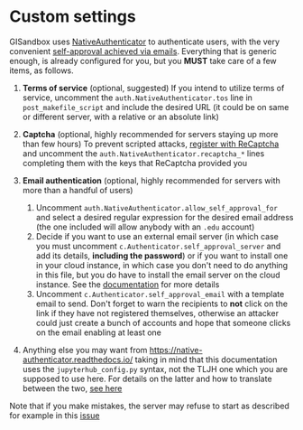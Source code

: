 # Custom settings

GISandbox uses [NativeAuthenticator](https://github.com/jupyterhub/nativeauthenticator) to authenticate users, with the very convenient
[self-approval achieved via emails](https://native-authenticator.readthedocs.io/en/latest/options.html#allow-self-serve-approval).
Everything that is generic enough, is already configured for you, but you **MUST** take care of a few items, as follows.

1. **Terms of service** (optional, suggested)
If you intend to utilize terms of service, uncomment the `auth.NativeAuthenticator.tos` line in `post_makefile_script` and
include the desired URL (it could be on same or different server, with a relative or an absolute link)

2. **Captcha** (optional, highly recommended for servers staying up more than few hours)
To prevent scripted attacks, [register with ReCaptcha](https://www.google.com/recaptcha/admin/create) and
uncomment the `auth.NativeAuthenticator.recaptcha_*` lines completing them with the keys that ReCaptcha
provided you

3. **Email authentication** (optional, highly recommended for servers with more than a handful of users)
   1. Uncomment `auth.NativeAuthenticator.allow_self_approval_for` and select a desired regular expression for the desired email address (the one included will allow anybody with an `.edu` account)
   2. Decide if you want to use an external email server (in which case you must uncomment `c.Authenticator.self_approval_server` and add its details, **including the password**) or if you want to install one in your cloud instance, in which case you don't need to do anything in this file, but you do have to install the email server on the cloud instance. See the [documentation](https://native-authenticator.readthedocs.io/en/latest/options.html#allow-self-serve-approval) for more details
   3. Uncomment `c.Authenticator.self_approval_email` with a template email to send. Don't forget to warn the recipients to **not** click on the link if they have not registered themselves, otherwise an attacker could just create a bunch of accounts and hope that someone clicks on the email enabling at least one

4. Anything else you may want from https://native-authenticator.readthedocs.io/ taking in mind that this documentation 
uses the `jupyterhub_config.py` syntax, not the TLJH one which you are supposed to use here. For details on the latter
and how to translate between the two, [see here](https://tljh.jupyter.org/en/latest/topic/authenticator-configuration.html#setting-authenticator-properties)

Note that if you make mistakes, the server may refuse to start as described for example in this [issue](https://github.com/geospatialcomputing/gisandbox/issues/7)

